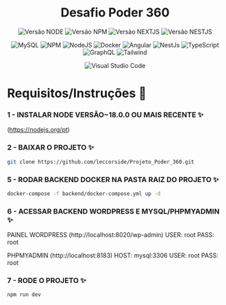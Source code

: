 <div align="center">
  <h1 align="center">
    Desafio Poder 360
  </h1>
</div>

<div align="center">

![Versão NODE](http://img.shields.io/static/v1?label=v18.0.0&message=%20NODE&color=GREEN&style=for-the-badge)
![Versão NPM](http://img.shields.io/static/v1?label=v8.6.0&message=%20NPM&color=BLUE&style=for-the-badge)
![Versão NEXTJS](http://img.shields.io/static/v1?label=v15.2.4&message=%20NEXTJS&color=PINK&style=for-the-badge)
![Versão NESTJS](http://img.shields.io/static/v1?label=v18.3.1&message=%20REACT&color=PINK&style=for-the-badge)

![MySQL](https://img.shields.io/badge/wordpress-%2300f.svg?style=for-the-badge&logo=wordpress&logoColor=white)
![NPM](https://img.shields.io/badge/NPM-%23CB3837.svg?style=for-the-badge&logo=npm&logoColor=white)
![NodeJS](https://img.shields.io/badge/node.js-6DA55F?style=for-the-badge&logo=node.js&logoColor=white)
![Docker](https://img.shields.io/badge/Docker-1d63ed?style=for-the-badge&logo=docker&logoColor=f5f5f5)
![Angular](https://img.shields.io/badge/React-DD0031?style=for-the-badge&logo=react&logoColor=white)
![NestJs](https://img.shields.io/badge/next.js-000000?style=for-the-badge&logo=nextdotjs&logoColor=white)
![TypeScript](https://img.shields.io/badge/typescript-%23007ACC.svg?style=for-the-badge&logo=typescript&logoColor=white)
![GraphQL](https://img.shields.io/badge/GraphQl-E10098?style=for-the-badge&logo=graphql&logoColor=white)
![Tailwind](https://img.shields.io/badge/Tailwind_CSS-grey?style=for-the-badge&logo=tailwind-css&logoColor=38B2AC)

![Visual Studio Code](https://img.shields.io/badge/Visual%20Studio%20Code-0078d7.svg?style=for-the-badge&logo=visual-studio-code&logoColor=white)

</div>

# Requisitos/Instruções 📜

### 1 - INSTALAR NODE VERSÃO~18.0.0 OU MAIS RECENTE ✨
(https://nodejs.org/pt)

### 2 - BAIXAR O PROJETO ✨
```bash
git clone https://github.com/leccorside/Projeto_Poder_360.git
```

### 5 - RODAR BACKEND DOCKER NA PASTA RAIZ DO PROJETO ✨
```bash
docker-compose -f backend/docker-compose.yml up -d 
```

### 6 - ACESSAR BACKEND WORDPRESS E MYSQL/PHPMYADMIN ✨
PAINEL WORDPRESS
(http://localhost:8020/wp-admin)
USER: root
PASS: root

PHPMYADMIN
(http://localhost:8183)
HOST: mysql:3306
USER: root
PASS: root

### 7 - RODE O PROJETO ✨
```bash
npm run dev
```
